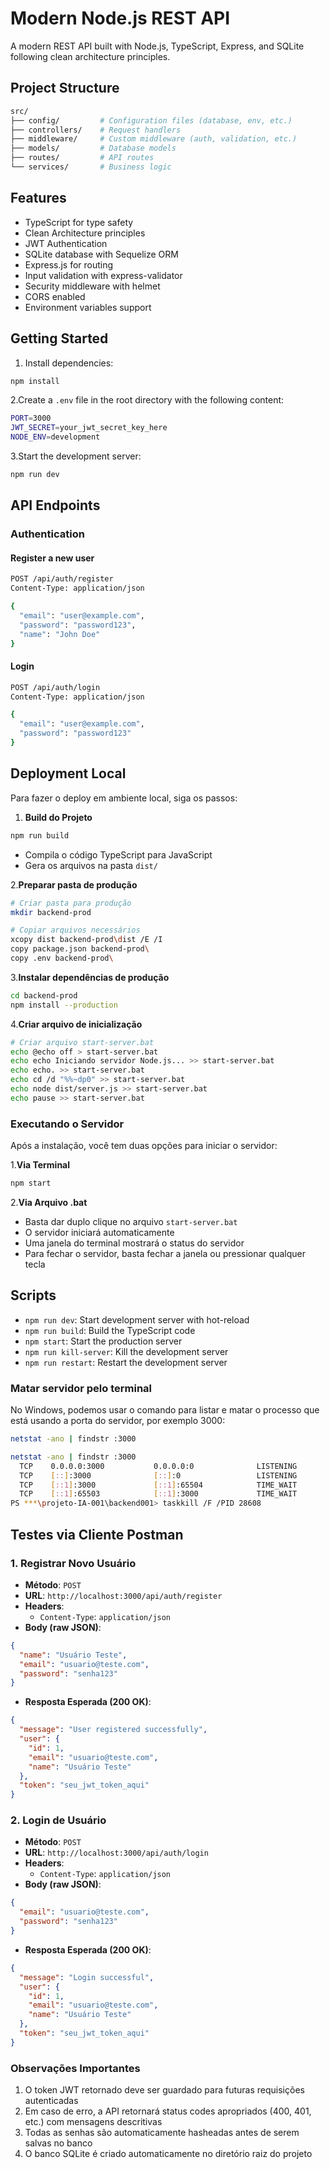 # Modern Node.js REST API

A modern REST API built with Node.js, TypeScript, Express, and SQLite following clean architecture principles.

## Project Structure

```bash
src/
├── config/         # Configuration files (database, env, etc.)
├── controllers/    # Request handlers
├── middleware/     # Custom middleware (auth, validation, etc.)
├── models/         # Database models
├── routes/         # API routes
└── services/       # Business logic
```

## Features

- TypeScript for type safety
- Clean Architecture principles
- JWT Authentication
- SQLite database with Sequelize ORM
- Express.js for routing
- Input validation with express-validator
- Security middleware with helmet
- CORS enabled
- Environment variables support

## Getting Started

1. Install dependencies:

```bash
npm install
```

2.Create a `.env` file in the root directory with the following content:

```bash
PORT=3000
JWT_SECRET=your_jwt_secret_key_here
NODE_ENV=development
```

3.Start the development server:

```bash
npm run dev
```

## API Endpoints

### Authentication

#### Register a new user

```bash
POST /api/auth/register
Content-Type: application/json

{
  "email": "user@example.com",
  "password": "password123",
  "name": "John Doe"
}
```

#### Login

```bash
POST /api/auth/login
Content-Type: application/json

{
  "email": "user@example.com",
  "password": "password123"
}
```

## Deployment Local

Para fazer o deploy em ambiente local, siga os passos:

1. **Build do Projeto**

```bash
npm run build
```

- Compila o código TypeScript para JavaScript
- Gera os arquivos na pasta `dist/`

2.**Preparar pasta de produção**

```bash
# Criar pasta para produção
mkdir backend-prod

# Copiar arquivos necessários
xcopy dist backend-prod\dist /E /I
copy package.json backend-prod\
copy .env backend-prod\
```

3.**Instalar dependências de produção**

```bash
cd backend-prod
npm install --production
```

4.**Criar arquivo de inicialização**

```bash
# Criar arquivo start-server.bat
echo @echo off > start-server.bat
echo echo Iniciando servidor Node.js... >> start-server.bat
echo echo. >> start-server.bat
echo cd /d "%%~dp0" >> start-server.bat
echo node dist/server.js >> start-server.bat
echo pause >> start-server.bat
```

### Executando o Servidor

Após a instalação, você tem duas opções para iniciar o servidor:

1.**Via Terminal**

```bash
npm start
```

2.**Via Arquivo .bat**

- Basta dar duplo clique no arquivo `start-server.bat`
- O servidor iniciará automaticamente
- Uma janela do terminal mostrará o status do servidor
- Para fechar o servidor, basta fechar a janela ou pressionar qualquer tecla

## Scripts

- `npm run dev`: Start development server with hot-reload
- `npm run build`: Build the TypeScript code
- `npm start`: Start the production server
- `npm run kill-server`: Kill the development server
- `npm run restart`: Restart the development server

### Matar servidor pelo terminal

No Windows, podemos usar o comando para listar e matar o processo que está usando a porta do servidor, por exemplo 3000:

```bash
netstat -ano | findstr :3000
```

```bash
netstat -ano | findstr :3000
  TCP    0.0.0.0:3000           0.0.0.0:0              LISTENING       28608
  TCP    [::]:3000              [::]:0                 LISTENING       28608
  TCP    [::1]:3000             [::1]:65504            TIME_WAIT       0
  TCP    [::1]:65503            [::1]:3000             TIME_WAIT       0
PS ***\projeto-IA-001\backend001> taskkill /F /PID 28608
```

## Testes via Cliente Postman

### 1. Registrar Novo Usuário

- **Método**: `POST`
- **URL**: `http://localhost:3000/api/auth/register`
- **Headers**:
  - `Content-Type`: `application/json`
- **Body (raw JSON)**:

```json
{
  "name": "Usuário Teste",
  "email": "usuario@teste.com",
  "password": "senha123"
}
```

- **Resposta Esperada (200 OK)**:

```json
{
  "message": "User registered successfully",
  "user": {
    "id": 1,
    "email": "usuario@teste.com",
    "name": "Usuário Teste"
  },
  "token": "seu_jwt_token_aqui"
}
```

### 2. Login de Usuário

- **Método**: `POST`
- **URL**: `http://localhost:3000/api/auth/login`
- **Headers**:
  - `Content-Type`: `application/json`
- **Body (raw JSON)**:

```json
{
  "email": "usuario@teste.com",
  "password": "senha123"
}
```

- **Resposta Esperada (200 OK)**:

```json
{
  "message": "Login successful",
  "user": {
    "id": 1,
    "email": "usuario@teste.com",
    "name": "Usuário Teste"
  },
  "token": "seu_jwt_token_aqui"
}
```

### Observações Importantes

1. O token JWT retornado deve ser guardado para futuras requisições autenticadas
2. Em caso de erro, a API retornará status codes apropriados (400, 401, etc.) com mensagens descritivas
3. Todas as senhas são automaticamente hasheadas antes de serem salvas no banco
4. O banco SQLite é criado automaticamente no diretório raiz do projeto
